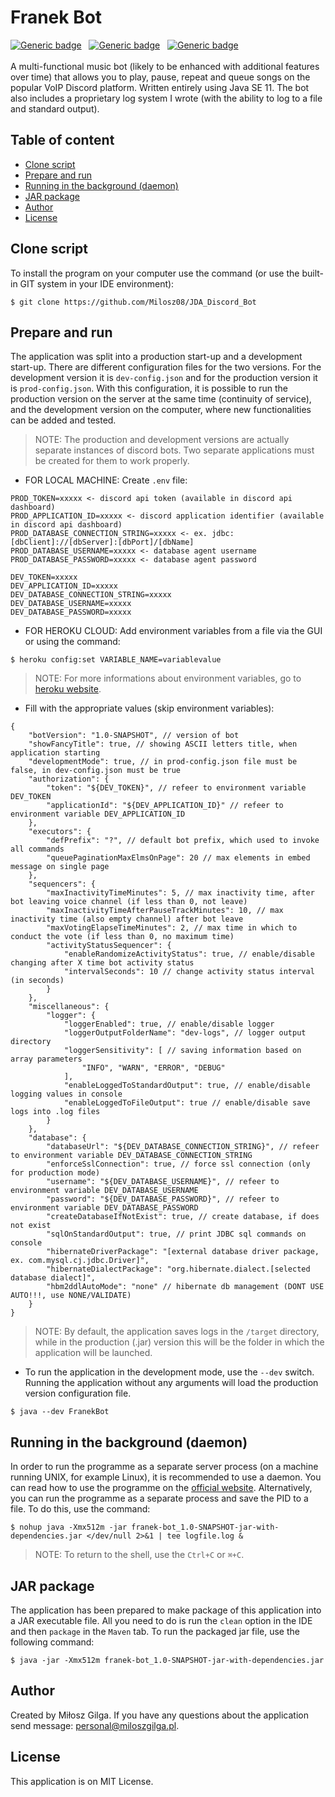 # Franek Bot
[![Generic badge](https://img.shields.io/badge/Made%20in-Java%20SE%2011-1abc9c.svg)](https://www.java.com/en/)&nbsp;&nbsp;
[![Generic badge](https://img.shields.io/badge/Build%20with-Maven-green.svg)](https://maven.apache.org/)&nbsp;&nbsp;
[![Generic badge](https://img.shields.io/badge/Packaging-Fat%20jar-brown.svg)](https://maven.apache.org/)&nbsp;&nbsp;
<br><br>
A multi-functional music bot (likely to be enhanced with additional features over time) that allows you to play, pause, repeat and queue songs on the popular VoIP Discord platform. Written entirely using Java SE 11. The bot also includes a proprietary log system I wrote (with the ability to log to a file and standard output).

## Table of content
* [Clone script](#clone-script)
* [Prepare and run](#prepare-and-run)
* [Running in the background (daemon)](#running-in-the-background-daemon)
* [JAR package](#jar-package)
* [Author](#author)
* [License](#license)

<a name="clone-script"></a>
## Clone script
To install the program on your computer use the command (or use the built-in GIT system in your IDE environment):
```
$ git clone https://github.com/Milosz08/JDA_Discord_Bot
```

<a name="prepare-and-run"></a>
## Prepare and run
The application was split into a production start-up and a development start-up. There are different configuration files for the two versions. For the development version it is `dev-config.json` and for the production version it is `prod-config.json`.
With this configuration, it is possible to run the production version on the server at the same time (continuity of service), and the development version on the computer, where new functionalities can be added and tested.
> NOTE: The production and development versions are actually separate instances of discord bots. Two separate applications must be created for them to work properly.
* FOR LOCAL MACHINE: Create `.env` file:
```properties
PROD_TOKEN=xxxxx <- discord api token (available in discord api dashboard)
PROD_APPLICATION_ID=xxxxx <- discord application identifier (available in discord api dashboard)
PROD_DATABASE_CONNECTION_STRING=xxxxx <- ex. jdbc:[dbClient]://[dbServer]:[dbPort]/[dbName]
PROD_DATABASE_USERNAME=xxxxx <- database agent username
PROD_DATABASE_PASSWORD=xxxxx <- database agent password

DEV_TOKEN=xxxxx
DEV_APPLICATION_ID=xxxxx
DEV_DATABASE_CONNECTION_STRING=xxxxx
DEV_DATABASE_USERNAME=xxxxx
DEV_DATABASE_PASSWORD=xxxxx
```
* FOR HEROKU CLOUD: Add environment variables from a file via the GUI or using the command:
```
$ heroku config:set VARIABLE_NAME=variablevalue
```
> NOTE: For more informations about environment variables, go to [heroku website](https://devcenter.heroku.com/articles/config-vars).
* Fill with the appropriate values (skip environment variables):
```json5
{
    "botVersion": "1.0-SNAPSHOT", // version of bot
    "showFancyTitle": true, // showing ASCII letters title, when application starting
    "developmentMode": true, // in prod-config.json file must be false, in dev-config.json must be true
    "authorization": {
        "token": "${DEV_TOKEN}", // refeer to environment variable DEV_TOKEN
        "applicationId": "${DEV_APPLICATION_ID}" // refeer to environment variable DEV_APPLICATION_ID
    },
    "executors": {
        "defPrefix": "?", // default bot prefix, which used to invoke all commands
        "queuePaginationMaxElmsOnPage": 20 // max elements in embed message on single page
    },
    "sequencers": {
        "maxInactivityTimeMinutes": 5, // max inactivity time, after bot leaving voice channel (if less than 0, not leave)
        "maxInactivityTimeAfterPauseTrackMinutes": 10, // max inactivity time (also empty channel) after bot leave
        "maxVotingElapseTimeMinutes": 2, // max time in which to conduct the vote (if less than 0, no maximum time)
        "activityStatusSequencer": {
            "enableRandomizeActivityStatus": true, // enable/disable changing after X time bot activity status
            "intervalSeconds": 10 // change activity status interval (in seconds)
        }
    },
    "miscellaneous": {
        "logger": {
            "loggerEnabled": true, // enable/disable logger
            "loggerOutputFolderName": "dev-logs", // logger output directory
            "loggerSensitivity": [ // saving information based on array parameters
                "INFO", "WARN", "ERROR", "DEBUG"
            ],
            "enableLoggedToStandardOutput": true, // enable/disable logging values in console
            "enableLoggedToFileOutput": true // enable/disable save logs into .log files
        }
    },
    "database": {
        "databaseUrl": "${DEV_DATABASE_CONNECTION_STRING}", // refeer to environment variable DEV_DATABASE_CONNECTION_STRING
        "enforceSslConnection": true, // force ssl connection (only for production mode)
        "username": "${DEV_DATABASE_USERNAME}", // refeer to environment variable DEV_DATABASE_USERNAME
        "password": "${DEV_DATABASE_PASSWORD}", // refeer to environment variable DEV_DATABASE_PASSWORD
        "createDatabaseIfNotExist": true, // create database, if does not exist
        "sqlOnStandardOutput": true, // print JDBC sql commands on console
        "hibernateDriverPackage": "[external database driver package, ex. com.mysql.cj.jdbc.Driver]",
        "hibernateDialectPackage": "org.hibernate.dialect.[selected database dialect]",
        "hbm2ddlAutoMode": "none" // hibernate db management (DONT USE AUTO!!!, use NONE/VALIDATE)
    }
}
```

> NOTE: By default, the application saves logs in the `/target` directory, while in the production (.jar) version this will be the folder in which the application will be launched.
* To run the application in the development mode, use the `--dev` switch. Running the application without any arguments will load the production version configuration file.
```
$ java --dev FranekBot
```

<a name="running-in-the-background-daemon"></a>
## Running in the background (daemon)
In order to run the programme as a separate server process (on a machine running UNIX, for example Linux), it is recommended to use a daemon. You can read how to use the programme on the [official website](https://manpages.ubuntu.com/manpages/kinetic/en/man1/daemon.1.html). Alternatively, you can run the programme as a separate process and save the PID to a file. To do this, use the command:
```
$ nohup java -Xmx512m -jar franek-bot_1.0-SNAPSHOT-jar-with-dependencies.jar </dev/null 2>&1 | tee logfile.log &
```
> NOTE: To return to the shell, use the `Ctrl+C` or `⌘+C`.

<a name="jar-package"></a>
## JAR package
The application has been prepared to make package of this application into a JAR executable file. All you need to do is run the `clean` option in the IDE and then `package` in the `Maven` tab. To run the packaged jar file, use the following command:
```
$ java -jar -Xmx512m franek-bot_1.0-SNAPSHOT-jar-with-dependencies.jar
```

<a name="author"></a>
## Author
Created by Miłosz Gilga. If you have any questions about the application send message: [personal@miloszgilga.pl](mailto:personal@miloszgilga.pl).

<a name="license"></a>
## License
This application is on MIT License.

